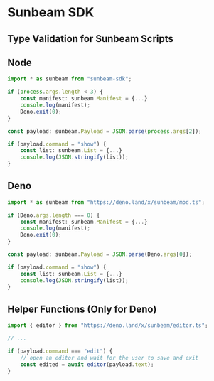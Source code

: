 # Sunbeam SDK

## Type Validation for Sunbeam Scripts

## Node

```typescript
import * as sunbeam from "sunbeam-sdk";

if (process.args.length < 3) {
    const manifest: sunbeam.Manifest = {...}
    console.log(manifest);
    Deno.exit(0);
}

const payload: sunbeam.Payload = JSON.parse(process.args[2]);

if (payload.command = "show") {
    const list: sunbeam.List = {...}
    console.log(JSON.stringify(list));
}
```

## Deno

```typescript
import * as sunbeam from "https://deno.land/x/sunbeam/mod.ts";

if (Deno.args.length === 0) {
    const manifest: sunbeam.Manifest = {...}
    console.log(manifest);
    Deno.exit(0);
}

const payload: sunbeam.Payload = JSON.parse(Deno.args[0]);

if (payload.command = "show") {
    const list: sunbeam.List = {...}
    console.log(JSON.stringify(list));
}

```

## Helper Functions (Only for Deno)

```typescript
import { editor } from "https://deno.land/x/sunbeam/editor.ts";

// ...

if (payload.command === "edit") {
    // open an editor and wait for the user to save and exit
    const edited = await editor(payload.text);
}
```

